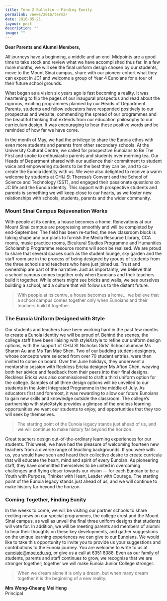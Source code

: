 ```yaml
---
title: Term 2 Bulletin – Finding Eunity
permalink: /news/2016/term2/
date: 2016-05-21
layout: post
description: ""
image: ""
---
```




**Dear Parents and Alumni Members,**

All journeys have a beginning, a middle and an end. Midpoints are a good time to take stock and review what we have accomplished thus far. In a few more months, we will see the final uniform design chosen by our students, move to the Mount Sinai campus, share with our pioneer cohort what they can expect in JC1 and welcome a group of Year 4 Eunoians for a tour of their future school grounds.

What began as a vision six years ago is fast becoming a reality. It was heartening to flip the pages of our inaugural prospectus and read about the rigorous, exciting programmes planned by our Heads of Department. Parents, students and fellow educators have responded positively to our prospectus and website, commending the spread of our programmes and the beautiful thinking that extends from our education philosophy to our curriculum design. It was encouraging to hear these positive words and be reminded of how far we have come.


In the month of May, we had the privilege to share the Eunoia ethos with even more students and parents from other secondary schools. At the University Cultural Centre, we called for prospective Eunoians to Be The First and spoke to enthusiastic parents and students over morning tea. Our Heads of Department shared with our audience their commitment to student voice and empowering students to be the best they can be, and to co-create the Eunoia identity with us. We were also delighted to receive a warm welcome by students at CHIJ St Theresa’s Convent and the School of Science and Technology (SST), and engaged their passionate questions on JC life and the Eunoia identity. This rapport with prospective students and parents is something we will keep close to our hearts, as we foster new relationships with schools, students, parents and the wider community.

### Mount Sinai Campus Rejuvenation Works

With people at its centre, a house becomes a home. Renovations at our Mount Sinai campus are progressing smoothly and will be completed by end-September. The field has been re-turfed, the new classroom block is taking shape and our plans to furnish the Media Resource Library, CCA rooms, music practice rooms, Bicultural Studies Programme and Humanities Scholarship Programme resource rooms will soon be realised. We are proud to share that several spaces such as the student lounge, sky garden and the staff room are in the process of being designed by groups of students from the three schools and teachers who have just joined us. Trust and ownership are part of the narrative. Just as importantly, we believe that a school campus comes together only when Eunoians and their teachers build it together. While others might see bricks and walls, we see ourselves building a school, and a culture that will follow us to the distant future.

> With people at its centre, a house becomes a home… we believe that a school campus comes together only when Eunoians and their teachers build it together.


### The Eunoia Uniform Designed with Style

Our students and teachers have been working hard in the past few months to create a Eunoia identity we will be proud of. Behind the scenes, the college staff have been liaising with styleXstyle to refine our uniform design options, with the support of CHIJ St Nicholas Girls’ School alumnae Ms Sharon Au and Ms Tan Mae Shen. Two of our budding student-designers, whose concepts were selected from over 70 student entries, were then invited to come on board. Over the June holidays, they underwent a mentorship session with Reckless Ericka designer Ms Afton Chen, weaving both her advice and feedback from their peers into their final designs. Reckless Ericka was also commissioned to draft a third uniform option for the college. Samples of all three design options will be unveiled to our students in the Joint Integrated Programme in the middle of July. As educators first and foremost, it was rewarding to allow our future Eunoians to gain new skills and knowledge outside the classroom. The college’s partnership with styleXstyle provides a glimpse of the endless learning opportunities we want our students to enjoy, and opportunities that they too will seek by themselves.

> The starting point of the Eunoia legacy stands just ahead of us, and we will continue to make history far beyond the horizon.

Great teachers design out-of-the-ordinary learning experiences for our students. This week, we have had the pleasure of welcoming fourteen new teachers from a diverse range of teaching backgrounds. If you were with us, you would have seen and heard their collective desire to create curricula that will educate the heart, mind and spirit of every Eunoian. As pioneering staff, they have committed themselves to be united in overcoming challenges and flying closer towards our vision — for each Eunoian to be a Youth with Purpose, Thinker with Heart, Leader with Courage. The starting point of the Eunoia legacy stands just ahead of us, and we will continue to make history far beyond the horizon.


### Coming Together, Finding Eunity

In the weeks to come, we will be visiting our partner schools to share exciting news on our special programmes, the college crest and the Mount Sinai campus, as well as unveil the final three uniform designs that students will vote for. In addition, we will be meeting parents and members of alumni to hear their thoughts on these key developments, and gather suggestions on the unique learning experiences we can give to our Eunoians. We would like to take this opportunity to invite you to provide us your suggestions and contributions to the Eunoia journey. You are welcome to write to us at eunoiajc@moe.edu.sg, or give us a call at 6351 8388. Even as our family of students, parents and staff continues to grow, we recognise that we are stronger together; together we will make Eunoia Junior College stronger.

> When we dream alone it is only a dream, but when many dream together it is the beginning of a new reality.

**Mrs Wong-Cheang Mei Heng**    
Principal